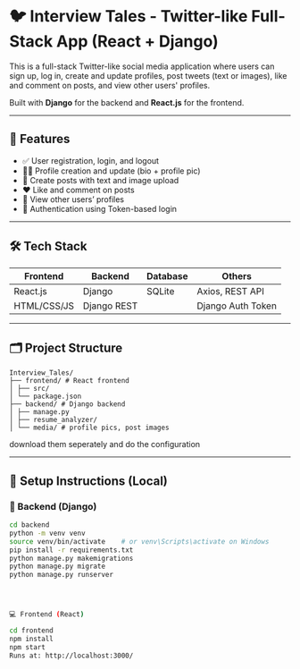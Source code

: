 # 🐦 Interview Tales - Twitter-like Full-Stack App (React + Django)

This is a full-stack Twitter-like social media application where users can sign up, log in, create and update profiles, post tweets (text or images), like and comment on posts, and view other users' profiles.

Built with **Django** for the backend and **React.js** for the frontend.

---

## 🚀 Features

- ✅ User registration, login, and logout
- 🧑‍💼 Profile creation and update (bio + profile pic)
- 📝 Create posts with text and image upload
- ❤️ Like and comment on posts
- 🧭 View other users’ profiles
- 🔐 Authentication using Token-based login

---

## 🛠 Tech Stack

| Frontend         | Backend      | Database | Others            |
|------------------|--------------|----------|-------------------|
| React.js         | Django       | SQLite   | Axios, REST API   |
| HTML/CSS/JS      | Django REST  |          | Django Auth Token |

---

## 🗂 Project Structure
```
Interview_Tales/
├── frontend/ # React frontend
│ ├── src/
│ └── package.json
├── backend/ # Django backend
│ ├── manage.py
│ ├── resume_analyzer/
│ └── media/ # profile pics, post images

```
download them seperately and do the configuration

---

## 🧪 Setup Instructions (Local)

### 🔧 Backend (Django)

```bash
cd backend
python -m venv venv
source venv/bin/activate    # or venv\Scripts\activate on Windows
pip install -r requirements.txt
python manage.py makemigrations
python manage.py migrate
python manage.py runserver




💻 Frontend (React)

cd frontend
npm install
npm start
Runs at: http://localhost:3000/
